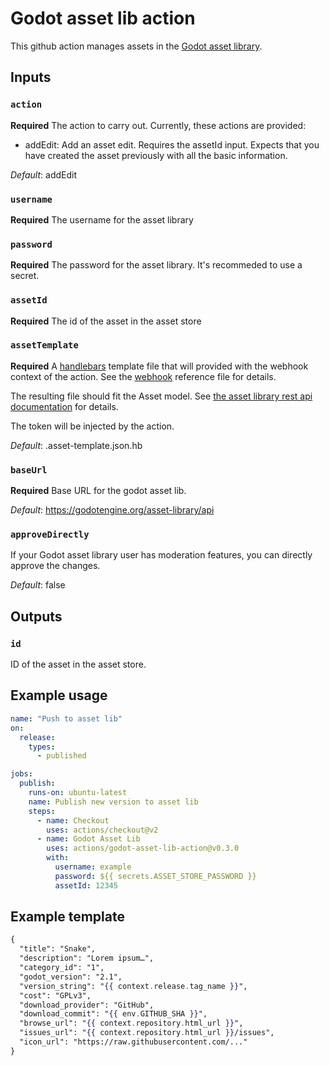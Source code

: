 # Godot asset lib action

This github action manages assets in the 
[Godot asset library](https://godotengine.org/asset-library/asset).

## Inputs

### `action`

**Required** The action to carry out. Currently, these actions
are provided:

* addEdit: Add an asset edit. Requires the assetId input. Expects that you 
  have created the asset previously with all the basic information.

*Default*: addEdit

### `username`

**Required** The username for the asset library

### `password`

**Required** The password for the asset library. It's recommeded
to use a secret.

### `assetId`

**Required** The id of the asset in the asset store

### `assetTemplate`

**Required** A [handlebars](https://handlebarsjs.com/) template
file that will provided with the webhook context of the
action. See the [webhook](https://octokit.github.io/webhooks/index.json)
reference file for details.

The resulting file should fit the Asset model. See
[the asset library rest api documentation](https://github.com/godotengine/godot-asset-library/blob/master/API.md)
for details.

The token will be injected by the action.

*Default*: .asset-template.json.hb

### `baseUrl`

**Required** Base URL for the godot asset lib.

*Default*: https://godotengine.org/asset-library/api

### `approveDirectly`

If your Godot asset library user has moderation features, you can directly approve the changes.

*Default*: false

## Outputs

### `id`

ID of the asset in the asset store.

## Example usage

```yaml
name: "Push to asset lib"
on: 
  release:
    types:
      - published

jobs:
  publish:
    runs-on: ubuntu-latest
    name: Publish new version to asset lib
    steps:
      - name: Checkout
        uses: actions/checkout@v2
      - name: Godot Asset Lib
        uses: actions/godot-asset-lib-action@v0.3.0
        with:
          username: example
          password: ${{ secrets.ASSET_STORE_PASSWORD }}
          assetId: 12345
```

## Example template

```handlebars
{
  "title": "Snake",
  "description": "Lorem ipsum…",
  "category_id": "1",
  "godot_version": "2.1",
  "version_string": "{{ context.release.tag_name }}",
  "cost": "GPLv3",
  "download_provider": "GitHub",
  "download_commit": "{{ env.GITHUB_SHA }}",
  "browse_url": "{{ context.repository.html_url }}",
  "issues_url": "{{ context.repository.html_url }}/issues",
  "icon_url": "https://raw.githubusercontent.com/..."
}
```
